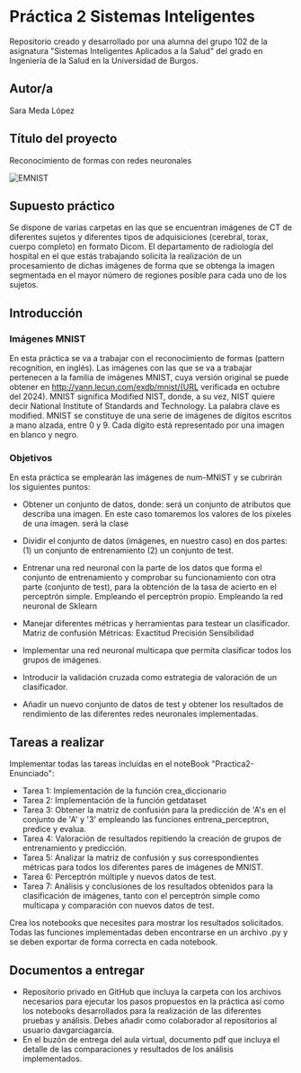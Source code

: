 # Práctica 2 Sistemas Inteligentes
Repositorio creado y desarrollado por una alumna del grupo 102 de la asignatura "Sistemas Inteligentes Aplicados a la Salud" del grado en Ingeniería de la Salud en la Universidad de Burgos. 

## Autor/a
Sara Meda López
 
## Título del proyecto
Reconocimiento de formas con redes neuronales

![EMNIST](https://github.com/user-attachments/assets/496396d0-eda5-4f5c-93d5-e994b5a49bd8)

## Supuesto práctico
Se dispone de varias carpetas en las que se encuentran imágenes de CT de diferentes sujetos y diferentes tipos de adquisiciones (cerebral, torax, cuerpo completo) en formato Dicom. El departamento de radiología del hospital en el que estás trabajando solicita la realización de un procesamiento de dichas imágenes de forma que se obtenga la imagen segmentada en el mayor número de regiones posible para cada uno de los sujetos.

## Introducción
### Imágenes MNIST
En esta práctica se va a trabajar con el reconocimiento de formas (pattern recognition, en inglés).
Las imágenes con las que se va a trabajar pertenecen a la familia de imágenes MNIST, cuya versión original se puede obtener en http://yann.lecun.com/exdb/mnist/(URL verificada en octubre del 2024).
MNIST significa Modified NIST, donde, a su vez, NIST quiere decir National Institute of Standards and Technology. La palabra clave es modified. MNIST se constituye de una serie de imágenes de dígitos escritos a mano alzada, entre 0 y 9. Cada dígito está representado por una imagen en blanco y negro.

### Objetivos
En esta práctica se emplearán las imágenes de num-MNIST y se cubrirán los siguientes puntos:

- Obtener un conjunto de datos, donde:
 será un conjunto de atributos que describa una imagen. En este caso tomaremos los valores de los píxeles de una imagen.
 será la clase

- Dividir el conjunto de datos (imágenes, en nuestro caso) en dos partes:
(1) un conjunto de entrenamiento
(2) un conjunto de test.

- Entrenar una red neuronal con la parte de los datos que forma el conjunto de entrenamiento y comprobar su funcionamiento con otra parte (conjunto de test), para la obtención de la tasa de acierto en el perceptrón simple.
Empleando el perceptrón propio.
Empleando la red neuronal de Sklearn

- Manejar diferentes métricas y herramientas para testear un clasificador.
Matriz de confusión
Métricas:
Exactitud
Precisión
Sensibilidad

- Implementar una red neuronal multicapa que permita clasificar todos los grupos de imágenes.

- Introducir la validación cruzada como estrategia de valoración de un clasificador.

- Añadir un nuevo conjunto de datos de test y obtener los resultados de rendimiento de las diferentes redes neuronales implementadas.

## Tareas a realizar
Implementar todas las tareas incluidas en el noteBook "Practica2-Enunciado":
- Tarea 1: Implementación de la función crea_diccionario
- Tarea 2: Implementación de la función getdataset
- Tarea 3: Obtener la matriz de confusión para la predicción de 'A's en el conjunto de 'A' y '3' empleando las funciones entrena_perceptron, predice y evalua.
- Tarea 4: Valoración de resultados repitiendo la creación de grupos de entrenamiento y predicción.
- Tarea 5: Analizar la matriz de confusión y sus correspondientes métricas para todos los diferentes pares de imágenes de MNIST.
- Tarea 6: Perceptrón múltiple y nuevos datos de test.
- Tarea 7: Análisis y conclusiones de los resultados obtenidos para la clasificación de imágenes, tanto con el perceptrón simple como multicapa y comparación con nuevos datos de test.
  
Crea los notebooks que necesites para mostrar los resultados solicitados. Todas las funciones implementadas deben encontrarse en un archivo .py y se deben exportar de forma correcta en cada notebook.

## Documentos a entregar
- Repositorio privado en GitHub que incluya la carpeta con los archivos necesarios para ejecutar los pasos propuestos en la práctica así como los notebooks desarrollados para la realización de las diferentes pruebas y análisis. Debes añadir como colaborador al repositorios al usuario davgarciagarcia.
- En el buzón de entrega del aula virtual, documento pdf que incluya el detalle de las comparaciones y resultados de los análisis implementados.
